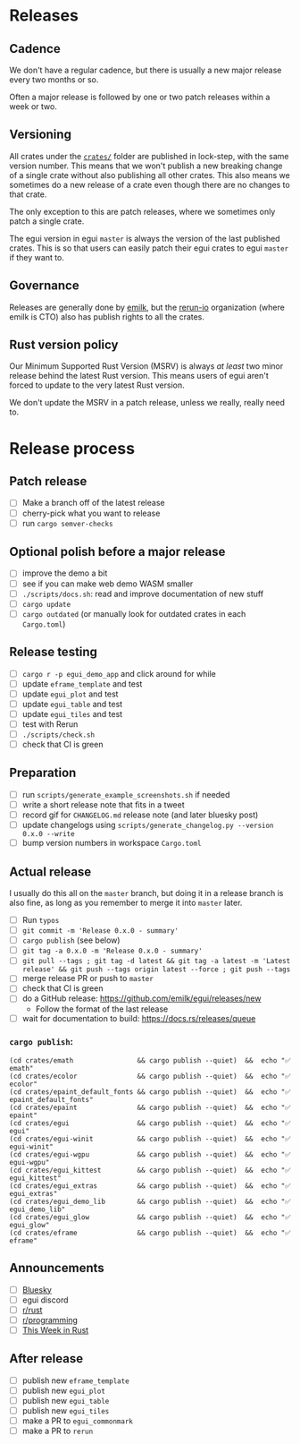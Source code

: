 # Releases
## Cadence
We don't have a regular cadence, but there is usually a new major release every two months or so.

Often a major release is followed by one or two patch releases within a week or two.

## Versioning
All crates under the [`crates/`](crates/) folder are published in lock-step, with the same version number. This means that we won't publish a new breaking change of a single crate without also publishing all other crates. This also means we sometimes do a new release of a crate even though there are no changes to that crate.

The only exception to this are patch releases, where we sometimes only patch a single crate.

The egui version in egui `master` is always the version of the last published crates. This is so that users can easily patch their egui crates to egui `master` if they want to.

## Governance
Releases are generally done by [emilk](https://github.com/emilk/), but the [rerun-io](https://github.com/rerun-io/) organization (where emilk is CTO) also has publish rights to all the crates.


## Rust version policy
Our Minimum Supported Rust Version (MSRV) is always _at least_ two minor release behind the latest Rust version. This means users of egui aren't forced to update to the very latest Rust version.

We don't update the MSRV in a patch release, unless we really, really need to.


# Release process
## Patch release
* [ ] Make a branch off of the latest release
* [ ] cherry-pick what you want to release
* [ ] run `cargo semver-checks`

## Optional polish before a major release
* [ ] improve the demo a bit
* [ ] see if you can make web demo WASM smaller
* [ ] `./scripts/docs.sh`: read and improve documentation of new stuff
* [ ] `cargo update`
* [ ] `cargo outdated` (or manually look for outdated crates in each `Cargo.toml`)

## Release testing
* [ ] `cargo r -p egui_demo_app` and click around for while
* [ ] update `eframe_template` and test
* [ ] update `egui_plot` and test
* [ ] update `egui_table` and test
* [ ] update `egui_tiles` and test
* [ ] test with Rerun
* [ ] `./scripts/check.sh`
* [ ] check that CI is green

## Preparation
* [ ] run `scripts/generate_example_screenshots.sh` if needed
* [ ] write a short release note that fits in a tweet
* [ ] record gif for `CHANGELOG.md` release note (and later bluesky post)
* [ ] update changelogs using `scripts/generate_changelog.py --version 0.x.0 --write`
* [ ] bump version numbers in workspace `Cargo.toml`

## Actual release
I usually do this all on the `master` branch, but doing it in a release branch is also fine, as long as you remember to merge it into `master` later.

* [ ] Run `typos`
* [ ] `git commit -m 'Release 0.x.0 - summary'`
* [ ] `cargo publish` (see below)
* [ ] `git tag -a 0.x.0 -m 'Release 0.x.0 - summary'`
* [ ] `git pull --tags ; git tag -d latest && git tag -a latest -m 'Latest release' && git push --tags origin latest --force ; git push --tags`
* [ ] merge release PR or push to `master`
* [ ] check that CI is green
* [ ] do a GitHub release: https://github.com/emilk/egui/releases/new
  * Follow the format of the last release
* [ ] wait for documentation to build: https://docs.rs/releases/queue

###  `cargo publish`:
```
(cd crates/emath                && cargo publish --quiet)  &&  echo "✅ emath"
(cd crates/ecolor               && cargo publish --quiet)  &&  echo "✅ ecolor"
(cd crates/epaint_default_fonts && cargo publish --quiet)  &&  echo "✅ epaint_default_fonts"
(cd crates/epaint               && cargo publish --quiet)  &&  echo "✅ epaint"
(cd crates/egui                 && cargo publish --quiet)  &&  echo "✅ egui"
(cd crates/egui-winit           && cargo publish --quiet)  &&  echo "✅ egui-winit"
(cd crates/egui-wgpu            && cargo publish --quiet)  &&  echo "✅ egui-wgpu"
(cd crates/egui_kittest         && cargo publish --quiet)  &&  echo "✅ egui_kittest"
(cd crates/egui_extras          && cargo publish --quiet)  &&  echo "✅ egui_extras"
(cd crates/egui_demo_lib        && cargo publish --quiet)  &&  echo "✅ egui_demo_lib"
(cd crates/egui_glow            && cargo publish --quiet)  &&  echo "✅ egui_glow"
(cd crates/eframe               && cargo publish --quiet)  &&  echo "✅ eframe"
```

## Announcements
* [ ] [Bluesky](https://bsky.app/profile/ernerfeldt.bsky.social)
* [ ] egui discord
* [ ] [r/rust](https://www.reddit.com/r/rust/comments/1bocr5s/announcing_egui_027_with_improved_menus_and/)
* [ ] [r/programming](https://www.reddit.com/r/programming/comments/1bocsf6/announcing_egui_027_an_easytouse_crossplatform/)
* [ ] [This Week in Rust](https://github.com/rust-lang/this-week-in-rust/pull/5167)

## After release
* [ ] publish new `eframe_template`
* [ ] publish new `egui_plot`
* [ ] publish new `egui_table`
* [ ] publish new `egui_tiles`
* [ ] make a PR to `egui_commonmark`
* [ ] make a PR to `rerun`
